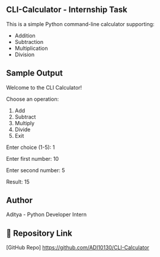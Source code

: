 ## CLI-Calculator - Internship Task

This is a simple Python command-line calculator supporting:

- Addition
- Subtraction
- Multiplication
- Division


## Sample Output
Welcome to the CLI Calculator!

Choose an operation:
1. Add
2. Subtract
3. Multiply
4. Divide
5. Exit

Enter choice (1-5): 1

Enter first number: 10

Enter second number: 5

Result: 15

##  Author
Aditya - Python Developer Intern 
## 🔗 Repository Link
[GitHub Repo] https://github.com/ADI10130/CLI-Calculator
